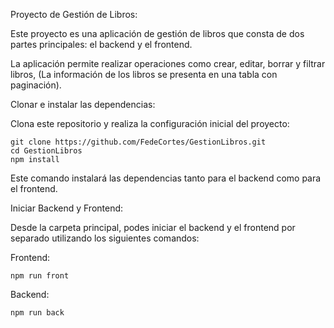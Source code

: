 Proyecto de Gestión de Libros:

Este proyecto es una aplicación de gestión de libros que consta de dos partes principales: el backend y el frontend. 

La aplicación permite realizar operaciones como crear, editar, borrar y filtrar libros, (La información de los libros se presenta en una tabla con paginación).


Clonar e instalar las dependencias:

Clona este repositorio y realiza la configuración inicial del proyecto:


    git clone https://github.com/FedeCortes/GestionLibros.git
    cd GestionLibros
    npm install

Este comando instalará las dependencias tanto para el backend como para el frontend.


Iniciar Backend y Frontend:

Desde la carpeta principal, podes iniciar el backend y el frontend por separado utilizando los siguientes comandos:

Frontend:

    npm run front

Backend:

    npm run back
